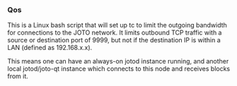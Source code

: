 ### Qos ###

This is a Linux bash script that will set up tc to limit the outgoing bandwidth for connections to the JOTO network. It limits outbound TCP traffic with a source or destination port of 9999, but not if the destination IP is within a LAN (defined as 192.168.x.x).

This means one can have an always-on jotod instance running, and another local jotod/joto-qt instance which connects to this node and receives blocks from it.
